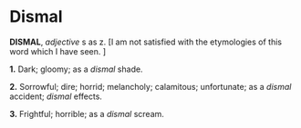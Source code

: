# Dismal

**DISMAL**, _adjective_ s as z. \[I am not satisfied with the etymologies of this word which I have seen. \]

**1.** Dark; gloomy; as a _dismal_ shade.

**2.** Sorrowful; dire; horrid; melancholy; calamitous; unfortunate; as a _dismal_ accident; _dismal_ effects.

**3.** Frightful; horrible; as a _dismal_ scream.